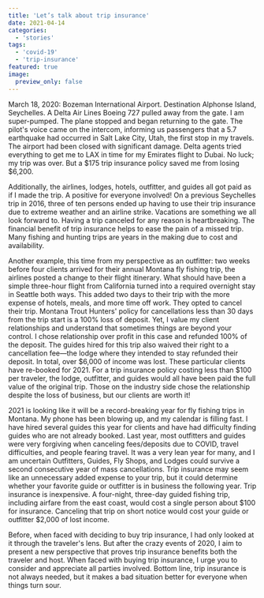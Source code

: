 ```yaml
---
title: 'Let’s talk about trip insurance'
date: 2021-04-14
categories:
  - 'stories'
tags:
  - 'covid-19'
  - 'trip-insurance'
featured: true
image:
  preview_only: false
---
```


March 18, 2020: Bozeman International Airport. Destination Alphonse Island, Seychelles. A Delta Air Lines Boeing 727 pulled away from the gate. I am super-pumped. The plane stopped and began returning to the gate. The pilot's voice came on the intercom, informing us passengers that a 5.7 earthquake had occurred in Salt Lake City, Utah, the first stop in my travels. The airport had been closed with significant damage. Delta agents tried everything to get me to LAX in time for my Emirates flight to Dubai. No luck; my trip was over. But a $175 trip insurance policy saved me from losing $6,200.

Additionally, the airlines, lodges, hotels, outfitter, and guides all got paid as if I made the trip. A positive for everyone involved! On a previous Seychelles trip in 2016, three of ten persons ended up having to use their trip insurance due to extreme weather and an airline strike. Vacations are something we all look forward to. Having a trip canceled for any reason is heartbreaking. The financial benefit of trip insurance helps to ease the pain of a missed trip. Many fishing and hunting trips are years in the making due to cost and availability.

Another example, this time from my perspective as an outfitter: two weeks before four clients arrived for their annual Montana fly fishing trip, the airlines posted a change to their flight itinerary. What should have been a simple three-hour flight from California turned into a required overnight stay in Seattle both ways. This added two days to their trip with the more expense of hotels, meals, and more time off work. They opted to cancel their trip. Montana Trout Hunters' policy for cancellations less than 30 days from the trip start is a 100% loss of deposit. Yet, I value my client relationships and understand that sometimes things are beyond your control. I chose relationship over profit in this case and refunded 100% of the deposit. The guides hired for this trip also waived their right to a cancellation fee—the lodge where they intended to stay refunded their deposit. In total, over $6,000 of income was lost. These particular clients have re-booked for 2021. For a trip insurance policy costing less than $100 per traveler, the lodge, outfitter, and guides would all have been paid the full value of the original trip. Those on the industry side chose the relationship despite the loss of business, but our clients are worth it!

2021 is looking like it will be a record-breaking year for fly fishing trips in Montana. My phone has been blowing up, and my calendar is filling fast. I have hired several guides this year for clients and have had difficulty finding guides who are not already booked. Last year, most outfitters and guides were very forgiving when canceling fees/deposits due to COVID, travel difficulties, and people fearing travel. It was a very lean year for many, and I am uncertain Outfitters, Guides, Fly Shops, and Lodges could survive a second consecutive year of mass cancellations. Trip insurance may seem like an unnecessary added expense to your trip, but it could determine whether your favorite guide or outfitter is in business the following year. Trip insurance is inexpensive. A four-night, three-day guided fishing trip, including airfare from the east coast, would cost a single person about $100 for insurance. Canceling that trip on short notice would cost your guide or outfitter $2,000 of lost income.

Before, when faced with deciding to buy trip insurance, I had only looked at it through the traveler's lens. But after the crazy events of 2020, I aim to present a new perspective that proves trip insurance benefits both the traveler and host. When faced with buying trip insurance, I urge you to consider and appreciate all parties involved. Bottom line, trip insurance is not always needed, but it makes a bad situation better for everyone when things turn sour.
